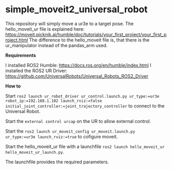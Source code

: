 # simple_moveit2_universal_robot

This repository will simply move a ur3e to a target pose. 
The hello_moveit_ur file is explained here: https://moveit.picknik.ai/humble/doc/tutorials/your_first_project/your_first_project.html
The difference to the hello_moveit file is, that there is the ur_manipulator instead of the pandas_arm used.


**Requirements** 

I installed ROS2 Humble: https://docs.ros.org/en/humble/index.html
I installed the ROS2 UR Driver: https://github.com/UniversalRobots/Universal_Robots_ROS2_Driver

**How to**

Start `ros2 launch ur_robot_driver ur_control.launch.py ur_type:=ur3e robot_ip:=192.168.1.102 launch_rviz:=false initial_joint_controller:=joint_trajectory_controller` to connect to the Universal Robot. 

Start the `external control urcap` on the UR to allow external control. 

Start the `ros2 launch ur_moveit_config ur_moveit.launch.py ur_type:=ur3e launch_rviz:=true` to cofigure moveit. 

Start the hello_moveit_ur file with a launchfile `ros2 launch hello_moveit_ur hello_moveit_ur_launch.py`.

The launchfile provides the required parameters.
